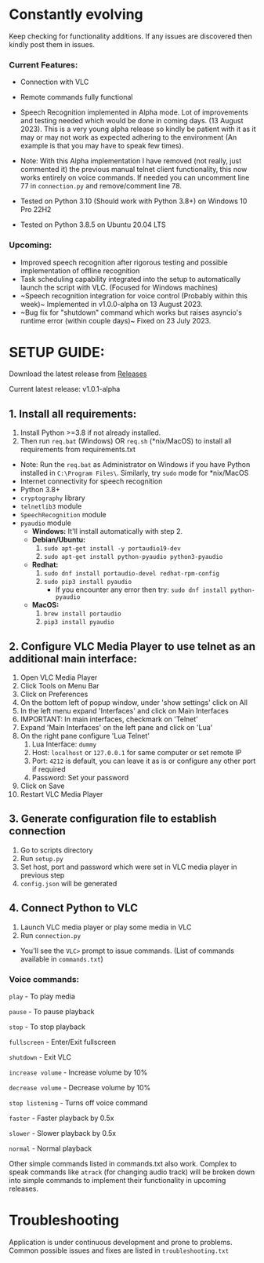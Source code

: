 # Constantly evolving
Keep checking for functionality additions. If any issues are discovered then kindly post them in issues.

### Current Features:
* Connection with VLC
* Remote commands fully functional
* Speech Recognition implemented in Alpha mode. Lot of improvements and testing needed which would be done in coming days. (13 August 2023). This is a very young alpha release so kindly be patient with it as it may or may not work as expected adhering to the environment (An example is that you may have to speak few times).

* Note: With this Alpha implementation I have removed (not really, just commented it) the previous manual telnet client functionality, this now works entirely on voice commands. If needed you can uncomment line 77 in `connection.py` and remove/comment line 78.

* Tested on Python 3.10 (Should work with Python 3.8+) on Windows 10 Pro 22H2
* Tested on Python 3.8.5 on Ubuntu 20.04 LTS

### Upcoming:
* Improved speech recognition after rigorous testing and possible implementation of offline recognition
* Task scheduling capability integrated into the setup to automatically launch the script with VLC. (Focused for Windows machines)
* ~Speech recognition integration for voice control (Probably within this week)~ Implemented in v1.0.0-alpha on 13 August 2023.
* ~Bug fix for "shutdown" command which works but raises asyncio's runtime error (within couple days)~ Fixed on 23 July 2023.

# SETUP GUIDE:

Download the latest release from [Releases](https://github.com/DoofenCorp/Speak-to-VLC/releases)

Current latest release: v1.0.1-alpha

## 1. Install all requirements:

1. Install Python >=3.8 if not already installed.
1. Then run `req.bat` (Windows) OR `req.sh` (*nix/MacOS) to install all requirements from requirements.txt 
* Note: Run the `req.bat` as Administrator on  Windows if you have Python installed in `C:\Program Files\`. Similarly, try `sudo` mode for *nix/MacOS
* Internet connectivity for speech recognition
* Python 3.8+
* `cryptography` library
* `telnetlib3` module
* `SpeechRecognition` module
* `pyaudio` module
    * **Windows:** It'll install automatically with step 2.
    * **Debian/Ubuntu:**
        1. `sudo apt-get install -y portaudio19-dev`
        1. `sudo apt-get install python-pyaudio python3-pyaudio` 
    * **Redhat:**
        1. `sudo dnf install portaudio-devel redhat-rpm-config`
        1. `sudo pip3 install pyaudio`
            * If you encounter any error then try: `sudo dnf install python-pyaudio`
    * **MacOS:** 
        1. `brew install portaudio`
        2. `pip3 install pyaudio`

##    2. Configure VLC Media Player to use telnet as an additional main interface:

1. Open VLC Media Player
1. Click Tools on Menu Bar
1. Click on Preferences
1. On the bottom left of popup window, under 'show settings' click on All
1. In the left menu expand 'Interfaces' and click on Main Interfaces
1. IMPORTANT: In main interfaces, checkmark on 'Telnet'
1. Expand 'Main Interfaces' on the left pane and click on 'Lua'
1. On the right pane configure 'Lua Telnet'
    1. Lua Interface: `dummy`
    1. Host: `localhost` or `127.0.0.1` for same computer or set remote IP
    1. Port: `4212` is default, you can leave it as is or configure any other port if required
    1. Password: Set your password
1. Click on Save
1. Restart VLC Media Player

## 3. Generate configuration file to establish connection

1. Go to scripts directory
1. Run `setup.py`
1. Set host, port and password which were set in VLC media player in previous step
1. `config.json` will be generated

## 4. Connect Python to VLC

1. Launch VLC media player or play some media in VLC
1. Run `connection.py`
* You'll see the `VLC>` prompt to issue commands. 
(List of commands available in `commands.txt`)

### Voice commands:

`play` - To play media

`pause` - To pause playback

`stop` - To stop playback

`fullscreen` - Enter/Exit fullscreen

`shutdown` - Exit VLC

`increase volume` - Increase volume by 10%

`decrease volume` - Decrease volume by 10%

`stop listening` - Turns off voice command

`faster` - Faster playback by 0.5x

`slower` - Slower playback by 0.5x

`normal` - Normal playback

Other simple commands listed in commands.txt also work. Complex to speak commands like `atrack` (for changing audio track) will be broken down into simple commands to implement their functionality in upcoming releases.

# Troubleshooting

Application is under continuous development and prone to problems. Common possible issues and fixes are listed in `troubleshooting.txt`
